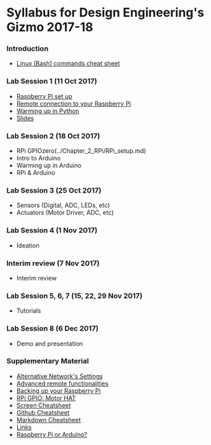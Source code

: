 # Syllabus for Design Engineering's Gizmo 2017-18

### Introduction

* [Linux (Bash) commands cheat sheet](../Introductory_Material/Cheat_sheet_bash_Linux.md)

### Lab Session 1 (11 Oct 2017)

* [Raspberry Pi set up](../Chapter_2_Rpi/RPi_setup.md)
* [Remote connection to your Raspberry Pi](../Chapter_5_Remote/Remote_Rpi.md)
* [Warming up in Python](../Chapter_1_Python/Python_warmup.md)
* [Slides](./DE2-Gizmo-2017-Week1.pdf)

### Lab Session 2 (18 Oct 2017)

* RPi GPIOzero(../Chapter_2_RPi/RPi_setup.md)
* Intro to Arduino
* Warming up in Arduino
* RPi & Arduino

### Lab Session 3 (25 Oct 2017)

 * Sensors (Digital, ADC, LEDs, etc)
 * Actuators (Motor Driver, ADC, etc)

### Lab Session 4 (1 Nov 2017)

* Ideation

### Interim review (7 Nov 2017)

* Interim review

### Lab Session 5, 6, 7 (15, 22, 29 Nov 2017)

* Tutorials

### Lab Session 8 (6 Dec 2017)

* Demo and presentation

### Supplementary Material

* [Alternative Network's Settings](../SupplementaryMaterial/Alternative_network_settings.md)
* [Advanced remote functionalities](../SupplementaryMaterial/Advanced_remote_functionalities.md)
* [Backing up your Raspberry Pi](../SupplementaryMaterial/Backing_up_RPi.md)
* [RPi GPIO: Motor HAT](../SupplementaryMaterial/RPi_GPIO_MotorHat.md)
* [Screen Cheatsheet](../SupplementaryMaterial/Screen_cheatsheet.md)
* [Github Cheatsheet](../SupplementaryMaterial/git-cheat-sheet-education.pdf)
* [Markdown Cheatsheet](../SupplementaryMaterial/Markdown_cheatsheet.md)
* [Links](../SupplementaryMaterial/Links)
* [Raspberry Pi or Arduino?](SupplementaryMaterial/RPi_or_Arduino.md)
